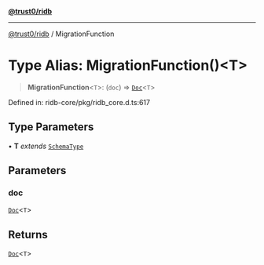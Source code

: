 [**@trust0/ridb**](../README.md)

***

[@trust0/ridb](../README.md) / MigrationFunction

# Type Alias: MigrationFunction()\<T\>

> **MigrationFunction**\<`T`\>: (`doc`) => [`Doc`](Doc.md)\<`T`\>

Defined in: ridb-core/pkg/ridb\_core.d.ts:617

## Type Parameters

• **T** *extends* [`SchemaType`](SchemaType.md)

## Parameters

### doc

[`Doc`](Doc.md)\<`T`\>

## Returns

[`Doc`](Doc.md)\<`T`\>
